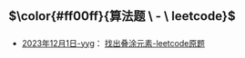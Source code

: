 <!--
 * @Author: fulangren 1746575462@qq.com
 * @Date: 2023-12-01 15:46:28
 * @LastEditors: fulangren 1746575462@qq.com
 * @LastEditTime: 2023-12-01 15:52:47
 * @FilePath: \question-Interview\yyg-algorithm\README.md
 * @Description: 这是默认设置,请设置`customMade`, 打开koroFileHeader查看配置 进行设置: https://github.com/OBKoro1/koro1FileHeader/wiki/%E9%85%8D%E7%BD%AE
-->
## $\color{#ff00ff}{算法题 \ - \ leetcode}$

##### 

* [2023年12月1日-yyg](./2023-12-01/README.md)： [找出叠涂元素-leetcode原题](https://leetcode.cn/problems/first-completely-painted-row-or-column/?envType=daily-question&envId=2023-12-01)
